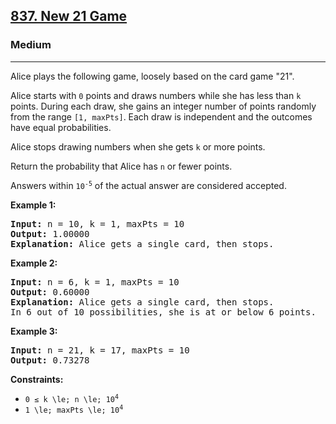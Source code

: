 <h2><a href="https://leetcode.com/problems/new-21-game/">837. New 21 Game</a></h2>
<h3>Medium</h3>
<hr>
<div>
<p>Alice plays the following game, loosely based on the card game "21".</p>

<p>Alice starts with <code>0</code> points and draws numbers while she has less than <code>k</code> points. During each draw, she gains an integer number of points randomly from the range <code>[1, maxPts]</code>. Each draw is independent and the outcomes have equal probabilities.</p>

<p>Alice stops drawing numbers when she gets <code>k</code> or more points.</p>

<p>Return the probability that Alice has <code>n</code> or fewer points.</p>
<p>Answers within <code>10<sup>-5</sup></code> of the actual answer are considered accepted.</p>

<p><strong class="example">Example 1:</strong></p>
<pre><strong>Input:</strong> n = 10, k = 1, maxPts = 10
<strong>Output:</strong> 1.00000
<strong>Explanation:</strong> Alice gets a single card, then stops.
</pre>

<p><strong class="example">Example 2:</strong></p>
<pre><strong>Input:</strong> n = 6, k = 1, maxPts = 10
<strong>Output:</strong> 0.60000
<strong>Explanation:</strong> Alice gets a single card, then stops.
In 6 out of 10 possibilities, she is at or below 6 points.
</pre>

<p><strong class="example">Example 3:</strong></p>
<pre><strong>Input:</strong> n = 21, k = 17, maxPts = 10
<strong>Output:</strong> 0.73278
</pre>

<p><strong>Constraints:</strong></p>
<ul>
  <li><code>0 &le; k \le; n \le; 10<sup>4</sup></code></li>
  <li><code>1 \le; maxPts \le; 10<sup>4</sup></code></li>
</ul>
</div>
